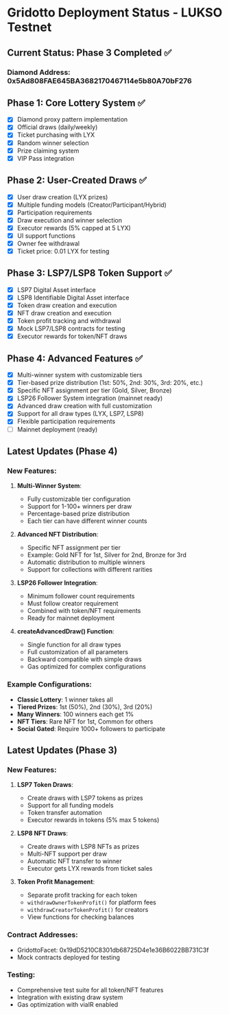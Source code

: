 # Gridotto Deployment Status - LUKSO Testnet

## Current Status: Phase 3 Completed ✅

### Diamond Address: 0x5Ad808FAE645BA3682170467114e5b80A70bF276

## Phase 1: Core Lottery System ✅
- [x] Diamond proxy pattern implementation
- [x] Official draws (daily/weekly)
- [x] Ticket purchasing with LYX
- [x] Random winner selection
- [x] Prize claiming system
- [x] VIP Pass integration

## Phase 2: User-Created Draws ✅
- [x] User draw creation (LYX prizes)
- [x] Multiple funding models (Creator/Participant/Hybrid)
- [x] Participation requirements
- [x] Draw execution and winner selection
- [x] Executor rewards (5% capped at 5 LYX)
- [x] UI support functions
- [x] Owner fee withdrawal
- [x] Ticket price: 0.01 LYX for testing

## Phase 3: LSP7/LSP8 Token Support ✅
- [x] LSP7 Digital Asset interface
- [x] LSP8 Identifiable Digital Asset interface
- [x] Token draw creation and execution
- [x] NFT draw creation and execution
- [x] Token profit tracking and withdrawal
- [x] Mock LSP7/LSP8 contracts for testing
- [x] Executor rewards for token/NFT draws

## Phase 4: Advanced Features ✅
- [x] Multi-winner system with customizable tiers
- [x] Tier-based prize distribution (1st: 50%, 2nd: 30%, 3rd: 20%, etc.)
- [x] Specific NFT assignment per tier (Gold, Silver, Bronze)
- [x] LSP26 Follower System integration (mainnet ready)
- [x] Advanced draw creation with full customization
- [x] Support for all draw types (LYX, LSP7, LSP8)
- [x] Flexible participation requirements
- [ ] Mainnet deployment (ready)

## Latest Updates (Phase 4)

### New Features:
1. **Multi-Winner System**:
   - Fully customizable tier configuration
   - Support for 1-100+ winners per draw
   - Percentage-based prize distribution
   - Each tier can have different winner counts

2. **Advanced NFT Distribution**:
   - Specific NFT assignment per tier
   - Example: Gold NFT for 1st, Silver for 2nd, Bronze for 3rd
   - Automatic distribution to multiple winners
   - Support for collections with different rarities

3. **LSP26 Follower Integration**:
   - Minimum follower count requirements
   - Must follow creator requirement
   - Combined with token/NFT requirements
   - Ready for mainnet deployment

4. **createAdvancedDraw() Function**:
   - Single function for all draw types
   - Full customization of all parameters
   - Backward compatible with simple draws
   - Gas optimized for complex configurations

### Example Configurations:
- **Classic Lottery**: 1 winner takes all
- **Tiered Prizes**: 1st (50%), 2nd (30%), 3rd (20%)
- **Many Winners**: 100 winners each get 1%
- **NFT Tiers**: Rare NFT for 1st, Common for others
- **Social Gated**: Require 1000+ followers to participate

## Latest Updates (Phase 3)

### New Features:
1. **LSP7 Token Draws**:
   - Create draws with LSP7 tokens as prizes
   - Support for all funding models
   - Token transfer automation
   - Executor rewards in tokens (5% max 5 tokens)

2. **LSP8 NFT Draws**:
   - Create draws with LSP8 NFTs as prizes
   - Multi-NFT support per draw
   - Automatic NFT transfer to winner
   - Executor gets LYX rewards from ticket sales

3. **Token Profit Management**:
   - Separate profit tracking for each token
   - `withdrawOwnerTokenProfit()` for platform fees
   - `withdrawCreatorTokenProfit()` for creators
   - View functions for checking balances

### Contract Addresses:
- GridottoFacet: 0x19dD5210C8301db68725D4e1e36B6022BB731C3f
- Mock contracts deployed for testing

### Testing:
- Comprehensive test suite for all token/NFT features
- Integration with existing draw system
- Gas optimization with viaIR enabled